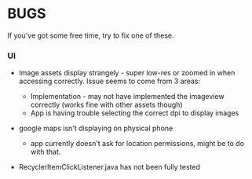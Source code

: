 # BUGS

If you've got some free time, try to fix one of these. 

### UI
- Image assets display strangely - super low-res or zoomed in when accessing correctly. Issue seems to come from 3 areas:
  - Implementation - may not have implemented the imageview correctly (works fine with other assets though)
  - App is having trouble selecting the correct dpi to display images
   
- google maps isn't displaying on physical phone
  - app currently doesn't ask for location permissions, might be to do with that.  
  
- RecyclerItemClickListener.java has not been fully tested